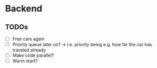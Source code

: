 # Backend

## TODOs

- [ ] Free cars again
- [ ] Priority queue later on? $\rightarrow$ i.e. priority being e.g. how far the car has traveled already
- [ ] Make code parallel?
- [ ] Warm start?
